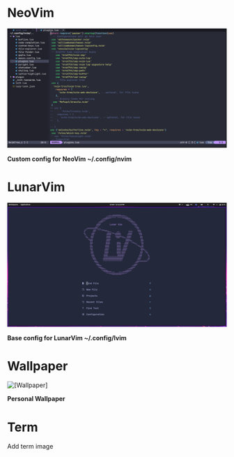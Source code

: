 # NeoVim

![[Nvim Confi]](https://github.com/francosalvucci14/my_dots/blob/main/.assets/Nvim.png)

**Custom config for NeoVim ~/.config/nvim**

# LunarVim

![[Lvim config]](https://github.com/francosalvucci14/my_dots/blob/main/.assets/Lvim.png)

**Base config for LunarVim ~/.config/lvim**

# Wallpaper

![[Wallpaper]](https://github.com/francosalvucci14/my_dots/blob/main/.assets/wallpaper.png)

**Personal Wallpaper**

# Term

Add term image
